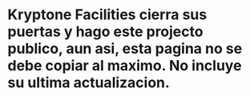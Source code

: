 # Kryptone Facilities cierra sus puertas y hago este projecto publico, aun asi, esta pagina no se debe copiar al maximo. No incluye su ultima actualizacion.
